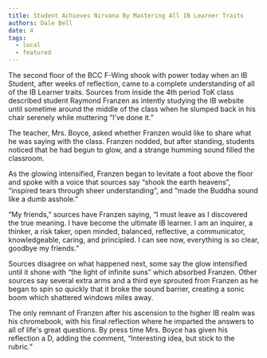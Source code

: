 ```yaml
---
title: Student Achieves Nirvana By Mastering All IB Learner Traits
authors: Dale Bell
date: 4
tags:
  - local
  - featured
---
```


The second floor of the BCC F-Wing shook with power today when an IB Student, after weeks of reflection, came to a complete understanding of all of the IB Learner traits. Sources from inside the 4th period ToK class described student Raymond Franzen as intently studying the IB website until sometime around the middle of the class when he slumped back in his chair serenely while muttering “I’ve done it.”

The teacher, Mrs. Boyce, asked whether Franzen would like to share what he was saying with the class. Franzen nodded, but after standing, students noticed that he had begun to glow, and a strange humming sound filled the classroom.

As the glowing intensified, Franzen began to levitate a foot above the floor and spoke with a voice that sources say “shook the earth heavens”, “inspired tears through sheer understanding”, and “made the Buddha sound like a dumb asshole.”

“My friends,” sources have Franzen saying, “I must leave as I discovered the true meaning. I have become the ultimate IB learner. I am an inquirer, a thinker, a risk taker, open minded, balanced, reflective, a communicator, knowledgeable, caring, and principled. I can see now, everything is so clear, goodbye my friends.”

Sources disagree on what happened next, some say the glow intensified until it shone with “the light of infinite suns” which absorbed Franzen. Other sources say several extra arms and a third eye sprouted from Franzen as he began to spin so quickly that it broke the sound barrier, creating a sonic boom which shattered windows miles away.

The only remnant of Franzen after his ascension to the higher IB realm was his chromebook, with his final reflection where he imparted the answers to all of life's great questions. By press time Mrs. Boyce has given his reflection a D, adding the comment, “Interesting idea, but stick to the rubric.”
